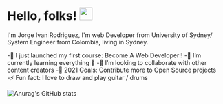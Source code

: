 # Hello, folks! <img src="https://raw.githubusercontent.com/MartinHeinz/MartinHeinz/master/wave.gif" width="30px">


I'm Jorge Ivan Rodriguez, I'm web Developer from University of Sydney/ System Engineer from Colombia, living in Sydney.



-🔭 I just launched my first course: Become A Web Developer!!
-🌱 I’m currently learning everything 🤣
-👯 I’m looking to collaborate with other content creators
-🥅 2021 Goals: Contribute more to Open Source projects
-⚡ Fun fact: I love to draw and play guitar / drums
















![Anurag's GitHub stats](https://github-readme-stats.vercel.app/api?username=ivany9&show_icons=true&theme=radical)

